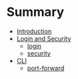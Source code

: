 # Summary

* [Introduction](README.md)
* [Login and Security]()
  * [login](login.md)
  * [security](security.md)
* [CLI]()
  * [port-forward](cli/port-forward.md)
